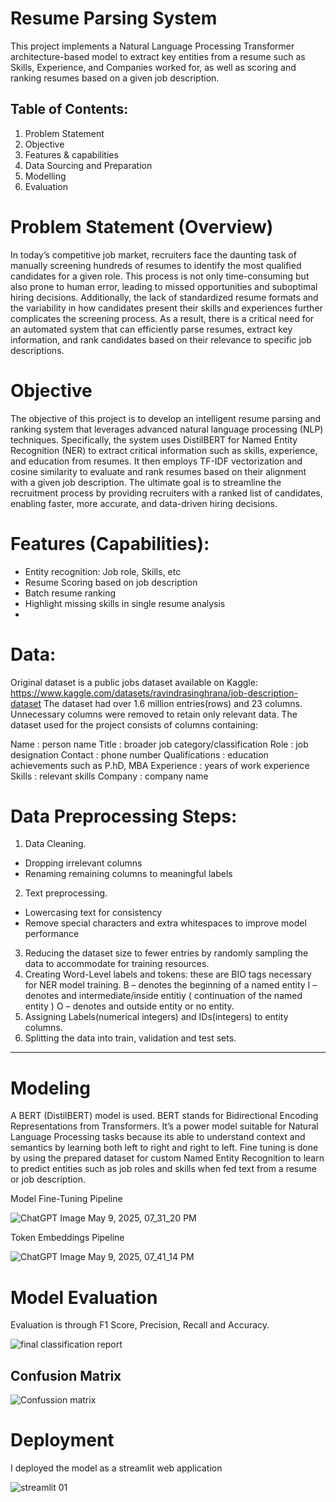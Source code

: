 # Resume Parsing System

This project implements a Natural Language Processing Transformer architecture-based model to extract key entities from a resume such as Skills, Experience, and Companies worked for, as well as scoring and ranking resumes based on a given job description. 

## Table of Contents:
1.	 Problem Statement
2.	Objective
3.	Features & capabilities
4.	Data Sourcing and Preparation 
5.	Modelling
6.	Evaluation

# Problem Statement (Overview)

In today’s competitive job market, recruiters face the daunting task of manually screening hundreds of resumes to identify the most qualified candidates for a given role. This process is not only time-consuming but also prone to human error, leading to missed opportunities and suboptimal hiring decisions. Additionally, the lack of standardized resume formats and the variability in how candidates present their skills and experiences further complicates the screening process. As a result, there is a critical need for an automated system that can efficiently parse resumes, extract key information, and rank candidates based on their relevance to specific job descriptions.

# Objective

The objective of this project is to develop an intelligent resume parsing and ranking system that leverages advanced natural language processing (NLP) techniques. Specifically, the system uses DistilBERT for Named Entity Recognition (NER) to extract critical information such as skills, experience, and education from resumes. It then employs TF-IDF vectorization and cosine similarity to evaluate and rank resumes based on their alignment with a given job description. The ultimate goal is to streamline the recruitment process by providing recruiters with a ranked list of candidates, enabling faster, more accurate, and data-driven hiring decisions.

# Features (Capabilities):

-	Entity recognition: Job role, Skills, etc
-	Resume Scoring based on job description
-	Batch resume ranking
-	Highlight missing skills in single resume analysis
-	
# Data:
Original dataset is a public jobs dataset available on Kaggle: https://www.kaggle.com/datasets/ravindrasinghrana/job-description-dataset
The dataset had over 1.6 million entries(rows) and 23 columns. Unnecessary columns were removed to retain only relevant data. The dataset used for the project consists of columns containing: 

Name : person name
Title : broader job category/classification
Role : job designation
Contact : phone number
Qualifications : education achievements such as P.hD, MBA
Experience : years of work experience
Skills : relevant skills
Company : company name

# Data Preprocessing Steps: 

1.	Data Cleaning.
-	Dropping irrelevant columns
-	Renaming remaining columns to meaningful labels
2.	Text preprocessing.
-	Lowercasing text for consistency
-	Remove special characters and extra whitespaces to improve model performance
3.	Reducing the dataset size to fewer entries by randomly sampling the data to accommodate for training resources.
4.	Creating Word-Level labels and tokens: these are BIO tags necessary for NER model training.
B – denotes the beginning of a named entity
I – denotes and intermediate/inside entitiy ( continuation of the named entity )
O – denotes and outside entity or no entity.
5.	Assigning Labels(numerical integers) and IDs(integers) to entity columns.
6.	Splitting the data into train, validation and test sets.

*************************************************************************************************************************************************************************************************************
 	
# Modeling

A BERT (DistilBERT) model is used. BERT stands for Bidirectional Encoding Representations from Transformers. It’s a power model suitable for Natural Language Processing tasks because its able to understand context and semantics by learning both left to right and right to left.
Fine tuning is done by using the prepared dataset for custom Named Entity Recognition to learn to predict entities such as job roles and skills when fed text from a resume or job description.

Model Fine-Tuning Pipeline

![ChatGPT Image May 9, 2025, 07_31_20 PM](https://github.com/user-attachments/assets/ae01d298-683c-472c-90c6-19fa3cd8064e)

Token Embeddings Pipeline

![ChatGPT Image May 9, 2025, 07_41_14 PM](https://github.com/user-attachments/assets/0a6a58cf-ec0f-456f-ba89-8dae0db529c4)

# Model Evaluation

Evaluation is through F1 Score, Precision, Recall and Accuracy.

![final classification report](https://github.com/user-attachments/assets/5b2de0fc-601f-4d86-bdda-263e606060ca)

## Confusion Matrix

![Confussion matrix](https://github.com/user-attachments/assets/e4a26e63-0165-40a2-b9db-9415083622ab)

# Deployment

I deployed the model as a streamlit web application

![streamlit 01](https://github.com/user-attachments/assets/28954b81-442c-4598-ba02-d9c57bc70152)
